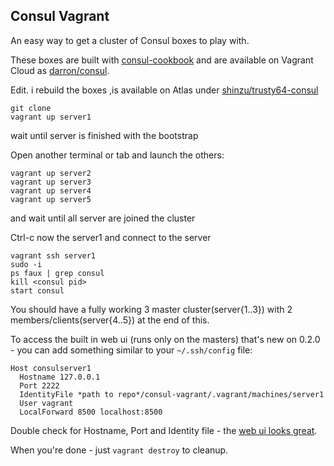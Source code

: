 ## Consul Vagrant

An easy way to get a cluster of Consul boxes to play with.

These boxes are built with [consul-cookbook](https://github.com/darron/consul-cookbook) and are available on Vagrant Cloud as [darron/consul](https://vagrantcloud.com/darron/consul).

Edit. i rebuild the boxes ,is available on Atlas under [shinzu/trusty64-consul](https://atlas.hashicorp.com/shinzu/trusty64-consul)

```
git clone
vagrant up server1
```
wait until server is finished with the bootstrap

Open another terminal or tab and launch the others:

```
vagrant up server2
vagrant up server3
vagrant up server4
vagrant up server5
```
and wait until all server are joined the cluster

Ctrl-c now the server1 and connect to the server
```
vagrant ssh server1
sudo -i
ps faux | grep consul
kill <consul pid>
start consul
```

You should have a fully working 3 master cluster(server{1..3}) with 2 members/clients(server{4..5}) at the end of this.

To access the built in web ui (runs only on the masters) that's new on 0.2.0 - you can add something similar to your `~/.ssh/config` file:

```
Host consulserver1
  Hostname 127.0.0.1
  Port 2222
  IdentityFile *path to repo*/consul-vagrant/.vagrant/machines/server1
  User vagrant
  LocalForward 8500 localhost:8500
```

Double check for Hostname, Port and Identity file - the [web ui looks great](http://shared.froese.org/2014/0505100045j18fz.jpg).

When you're done - just `vagrant destroy` to cleanup.
